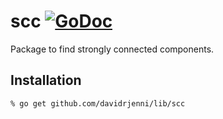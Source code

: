 # scc [![GoDoc](https://godoc.org/github.com/davidrjenni/lib/scc?status.svg)](https://godoc.org/github.com/davidrjenni/lib/scc)

Package to find strongly connected components.

## Installation

```
% go get github.com/davidrjenni/lib/scc
```
